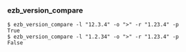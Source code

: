 ### ezb_version_compare
```shell
$ ezb_version_compare -l "12.3.4" -o ">" -r "1.23.4" -p
True
$ ezb_version_compare -l "1.2.34" -o ">" -r "1.23.4" -p
False
````
